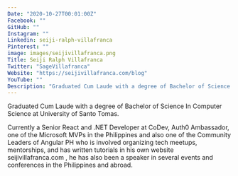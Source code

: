 ```yaml
---
Date: "2020-10-27T00:01:00Z"
Facebook: ""
GitHub: ""
Instagram: ""
Linkedin: seiji-ralph-villafranca
Pinterest: ""
image: images/seijivillafranca.png
Title: Seiji Ralph Villafranca
Twitter: "SageVillafranca"
Website: "https://seijivillafranca.com/blog"
YouTube: ""
Description: "Graduated Cum Laude with a degree of Bachelor of Science In Computer Science at University of Santo Tomas. Senior Software Engineer/Auth0 Ambassador/Microsoft MVP"
---
```

Graduated Cum Laude with a degree of Bachelor of Science In Computer Science at University of Santo Tomas.

Currently a Senior React and .NET Developer at CoDev, Auth0 Ambassador, one of the Microsoft MVPs in the Philippines and also one of the Community Leaders of Angular PH who is involved organizing tech meetups, mentorships, and has written tutorials in his own website seijivillafranca.com , he has also been a speaker in several events and conferences in the Philippines and abroad.
